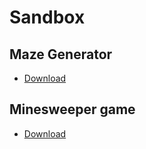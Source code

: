 # Sandbox

## Maze Generator
* [Download](https://github.com/DK318/Sandbox/raw/master/Maze_generation/out/artifacts/Maze_generation_jar/Maze_generation.jar)

## Minesweeper game
* [Download](https://github.com/DK318/Sandbox/blob/master/Minesweeper/out/artifacts/Minesweeper_jar/Minesweeper.jar?raw=true)
